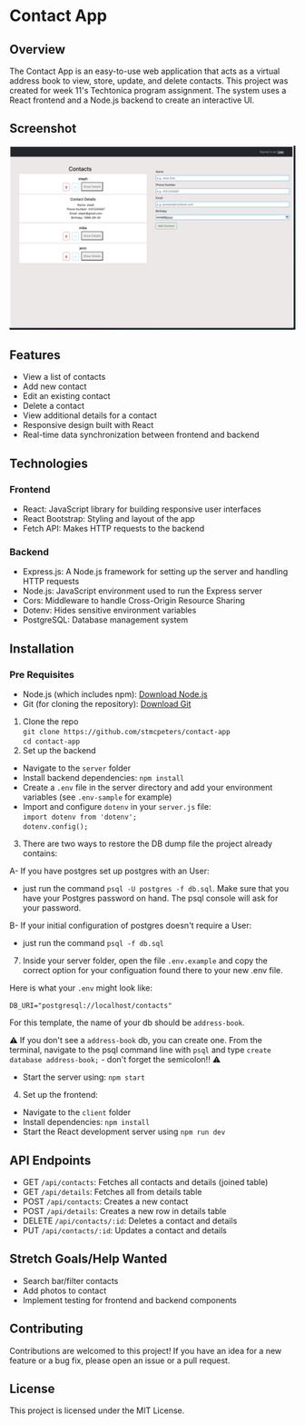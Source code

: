 # Contact App

## Overview
The Contact App is an easy-to-use web application that acts as a virtual address book to view, store, update, and delete contacts. This project was created for week 11's Techtonica program assignment. The system uses a React frontend and a Node.js backend to create an interactive UI.

## Screenshot
![Contact App](client/screenshot.png)

## Features
- View a list of contacts
- Add new contact
- Edit an existing contact
- Delete a contact
- View additional details for a contact
- Responsive design built with React
- Real-time data synchronization between frontend and backend

## Technologies
### Frontend
- React: JavaScript library for building responsive user interfaces
- React Bootstrap: Styling and layout of the app
- Fetch API: Makes HTTP requests to the backend <br>
### Backend
- Express.js: A Node.js framework for setting up the server and handling HTTP requests
- Node.js: JavaScript environment used to run the Express server
- Cors: Middleware to handle Cross-Origin Resource Sharing
- Dotenv: Hides sensitive environment variables
- PostgreSQL: Database management system

## Installation
### Pre Requisites 
- Node.js (which includes npm): [Download Node.js](https://nodejs.org/en/download/package-manager)
- Git (for cloning the repository): [Download Git](https://git-scm.com/downloads)

1. Clone the repo <br>
`git clone https://github.com/stmcpeters/contact-app`<br>
`cd contact-app` 
2. Set up the backend
- Navigate to the `server` folder
- Install backend dependencies: `npm install`
- Create a `.env` file in the server directory and add your environment variables (see `.env-sample` for example)
- Import and configure `dotenv` in your `server.js` file: <br>
`import dotenv from 'dotenv';` <br>
`dotenv.config();` <br>
3. There are two ways to restore the DB dump file the project already contains: 

A- If you have postgres set up postgres with an User:  
 * just run the command `psql -U postgres -f db.sql`. Make sure that you have your Postgres password on hand. The psql console will ask for your password. 

B- If your initial configuration of postgres doesn't require a User:
* just run the command `psql -f db.sql`

7. Inside your server folder, open the file `.env.example` and copy the correct option for your configuation found there to your new .env file. 

Here is what your `.env` might look like:

```
DB_URI="postgresql://localhost/contacts"
``` 
For this template, the name of your db should be `address-book`.

⚠️ If you don't see a `address-book` db, you can create one. From the terminal, navigate to the psql command line with `psql` and type `create database address-book;` - don't forget the semicolon!! ⚠️

- Start the server using: `npm start`

4. Set up the frontend:
- Navigate to the `client` folder
- Install dependencies: `npm install`
- Start the React development server using `npm run dev`

## API Endpoints
- GET `/api/contacts`: Fetches all contacts and details (joined table)
- GET `/api/details`: Fetches all from details table
- POST `/api/contacts`: Creates a new contact
- POST `/api/details`: Creates a new row in details table
- DELETE `/api/contacts/:id`: Deletes a contact and details
- PUT `/api/contacts/:id`: Updates a contact and details

## Stretch Goals/Help Wanted
- Search bar/filter contacts
- Add photos to contact
- Implement testing for frontend and backend components

## Contributing
Contributions are welcomed to this project! If you have an idea for a new feature or a bug fix, please open an issue or a pull request.

## License
This project is licensed under the MIT License.